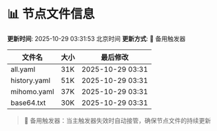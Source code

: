 # 📊 节点文件信息

**更新时间**: 2025-10-29 03:31:53 北京时间
**更新方式**: 🔄 备用触发器

| 文件名 | 大小 | 最后修改 |
|--------|------|----------|
| all.yaml | 31K | 2025-10-29 03:31 |
| history.yaml | 51K | 2025-10-29 03:31 |
| mihomo.yaml | 37K | 2025-10-29 03:31 |
| base64.txt | 30K | 2025-10-29 03:31 |

> 🔄 备用触发器：当主触发器失效时自动接管，确保节点文件的持续更新
